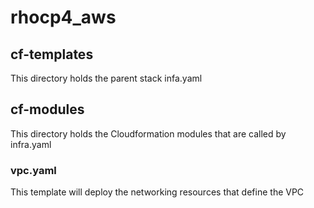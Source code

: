 # rhocp4_aws

## cf-templates
This directory holds the parent stack infa.yaml

## cf-modules
This directory holds the Cloudformation modules that are called by infra.yaml

### vpc.yaml
This template will deploy the networking resources that define the VPC 